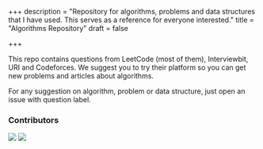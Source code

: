 +++
description = "Repository for algorithms, problems and data structures that I have used. This serves as a reference for everyone interested."
title = "Algorithms Repository"
draft = false

+++

<div>
  <p>
    This repo contains questions from LeetCode (most of them), Interviewbit, URI and Codeforces. We suggest you to try their platform so you can get new problems and articles about algorithms.
  </p>

  <p>
    For any suggestion on algorithm, problem or data structure, just open an issue with question label.
  </p>
</div>

<div>
  <h3>Contributors</h3>
  <img class="avatar" src="https://avatars2.githubusercontent.com/u/5986103?s=400&v=4" />
  <img class="avatar" src="https://avatars1.githubusercontent.com/u/3476247?s=400&v=4">
</div>
